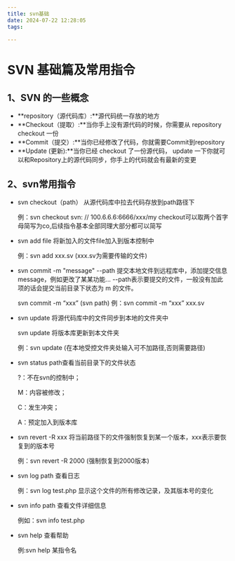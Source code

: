 ```yaml
---
title: svn基础
date: 2024-07-22 12:28:05
tags:

---
```


# SVN 基础篇及常用指令

## 1、SVN 的一些概念

- **repository（源代码库）:**源代码统一存放的地方
- **Checkout（提取）:**当你手上没有源代码的时候，你需要从 repository checkout 一份
- **Commit（提交）:**当你已经修改了代码，你就需要Commit到repository
- **Update (更新):**当你已经 checkout 了一份源代码， update 一下你就可以和Repository上的源代码同步，你手上的代码就会有最新的变更

## 2、svn常用指令

- svn checkout（path） 从源代码库中拉去代码存放到path路径下

  例：svn checkout svn: // 100.6.6.6:6666/xxx/my
  checkout可以取两个首字母简写为co,后续指令基本全部同理大部分都可以简写

- svn add file 将新加入的文件file加入到版本控制中

  例：svn add xxx.sv (xxx.sv为需要传输的文件)

- svn commit -m "message" --path 提交本地文件到远程库中，添加提交信息message，例如更改了某某功能...  --path表示要提交的文件，一般没有加此项的话会提交当前目录下状态为 m 的文件。

  svn commit -m “xxx” (svn path)
  例：svn commit -m “xxx” xxx.sv

- svn update 将源代码库中的文件同步到本地的文件夹中

  svn update 将版本库更新到本文件夹

  例：svn update (在本地受控文件夹处输入可不加路径,否则需要路径)

- svn status path查看当前目录下的文件状态

  ?：不在svn的控制中；

  M：内容被修改；

  C：发生冲突；

  A：预定加入到版本库

- svn revert -R xxx  将当前路径下的文件强制恢复到某一个版本，xxx表示要恢复到的版本号

  例：svn revert -R 2000 (强制恢复到2000版本)

- svn log path 查看日志

  例：svn log test.php 显示这个文件的所有修改记录，及其版本号的变化

- svn info path 查看文件详细信息

  例如：svn info test.php

- svn help 查看帮助

  例:svn help 某指令名